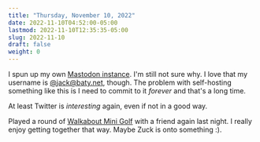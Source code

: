 ```yaml
---
title: "Thursday, November 10, 2022"
date: 2022-11-10T04:52:00-05:00
lastmod: 2022-11-10T12:35:35-05:00
slug: 2022-11-10
draft: false
weight: 0
---
```


I spun up my own [Mastodon instance](https://social.baty.net). I'm still not sure why. I love that my username is [@jack@baty.net](https://social.baty.net/@jack), though. The problem with self-hosting something like this is I need to commit to it _forever_ and that's a long time.

At least Twitter is _interesting_ again, even if not in a good way.

Played a round of [Walkabout Mini Golf](https://www.mightycoconut.com/minigolf) with a friend again last night. I really enjoy getting together that way. Maybe Zuck is onto something :).


[//]: # "Exported with love from a post written in Org mode"
[//]: # "- https://github.com/kaushalmodi/ox-hugo"